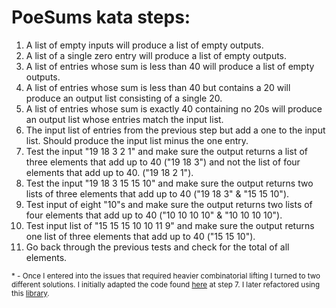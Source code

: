 # PoeSums kata steps:
1) A list of empty inputs will produce a list of empty outputs.
2) A list of a single zero entry will produce a list of empty outputs.
3) A list of entries whose sum is less than 40 will produce a list of empty outputs.
4) A list of entries whose sum is less than 40 but contains a 20 will produce an output list consisting of a single 20.
5) A list of entries whose sum is exactly 40 containing no 20s will produce an output list whose entries match the input list.
6) The input list of entries from the previous step but add a one to the input list. Should produce the input list minus the one entry.
7) Test the input "19 18 3 2 1" and make sure the output returns a list of three elements that add up to 40 ("19 18 3") and not the list of four elements that add up to 40. ("19 18 2 1").
8) Test the input "19 18 3 15 15 10" and make sure the output returns two lists of three elements that add up to 40 ("19 18 3" & "15 15 10").
9) Test input of eight "10"s and make sure the output returns two lists of four elements that add up to 40 ("10 10 10 10" & "10 10 10 10").
10) Test input list of "15 15 15 10 10 11 9" and make sure the output returns one list of three elements that add up to 40 ("15 15 10").
11) Go back through the previous tests and check for the total of all elements.


<sub> * - Once I entered into the issues that required heavier combinatorial lifting I turned to two different solutions. I initially adapted the code found [here](https://stackoverflow.com/a/7802892) at step 7. I later refactored using this [library](https://www.codeproject.com/Articles/26050/Permutations-Combinations-and-Variations-using-C-G).

